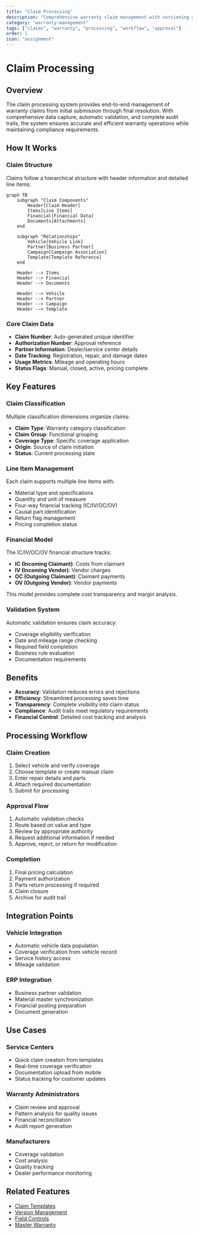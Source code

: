 ```yaml
---
title: "Claim Processing"
description: "Comprehensive warranty claim management with versioning and audit trails"
category: "warranty-management"
tags: ["claims", "warranty", "processing", "workflow", "approval"]
order: 1
icon: "assignment"
---
```


# Claim Processing

## Overview

The claim processing system provides end-to-end management of warranty claims from initial submission through final resolution. With comprehensive data capture, automatic validation, and complete audit trails, the system ensures accurate and efficient warranty operations while maintaining compliance requirements.

## How It Works

### Claim Structure

Claims follow a hierarchical structure with header information and detailed line items:

```mermaid
graph TB
    subgraph "Claim Components"
        Header[Claim Header]
        Items[Line Items]
        Financial[Financial Data]
        Documents[Attachments]
    end
    
    subgraph "Relationships"
        Vehicle[Vehicle Link]
        Partner[Business Partner]
        Campaign[Campaign Association]
        Template[Template Reference]
    end
    
    Header --> Items
    Header --> Financial
    Header --> Documents
    
    Header --> Vehicle
    Header --> Partner
    Header --> Campaign
    Header --> Template
```

### Core Claim Data
- **Claim Number**: Auto-generated unique identifier
- **Authorization Number**: Approval reference
- **Partner Information**: Dealer/service center details
- **Date Tracking**: Registration, repair, and damage dates
- **Usage Metrics**: Mileage and operating hours
- **Status Flags**: Manual, closed, active, pricing complete

## Key Features

### Claim Classification
Multiple classification dimensions organize claims:
- **Claim Type**: Warranty category classification
- **Claim Group**: Functional grouping
- **Coverage Type**: Specific coverage application
- **Origin**: Source of claim initiation
- **Status**: Current processing state

### Line Item Management
Each claim supports multiple line items with:
- Material type and specifications
- Quantity and unit of measure
- Four-way financial tracking (IC/IV/OC/OV)
- Causal part identification
- Return flag management
- Pricing completion status

### Financial Model
The IC/IV/OC/OV financial structure tracks:
- **IC (Incoming Claimant)**: Costs from claimant
- **IV (Incoming Vendor)**: Vendor charges
- **OC (Outgoing Claimant)**: Claimant payments
- **OV (Outgoing Vendor)**: Vendor payments

This model provides complete cost transparency and margin analysis.

### Validation System
Automatic validation ensures claim accuracy:
- Coverage eligibility verification
- Date and mileage range checking
- Required field completion
- Business rule evaluation
- Documentation requirements

## Benefits

- **Accuracy**: Validation reduces errors and rejections
- **Efficiency**: Streamlined processing saves time
- **Transparency**: Complete visibility into claim status
- **Compliance**: Audit trails meet regulatory requirements
- **Financial Control**: Detailed cost tracking and analysis

## Processing Workflow

### Claim Creation
1. Select vehicle and verify coverage
2. Choose template or create manual claim
3. Enter repair details and parts
4. Attach required documentation
5. Submit for processing

### Approval Flow
1. Automatic validation checks
2. Route based on value and type
3. Review by appropriate authority
4. Request additional information if needed
5. Approve, reject, or return for modification

### Completion
1. Final pricing calculation
2. Payment authorization
3. Parts return processing if required
4. Claim closure
5. Archive for audit trail

## Integration Points

### Vehicle Integration
- Automatic vehicle data population
- Coverage verification from vehicle record
- Service history access
- Mileage validation

### ERP Integration
- Business partner validation
- Material master synchronization
- Financial posting preparation
- Document generation

## Use Cases

### Service Centers
- Quick claim creation from templates
- Real-time coverage verification
- Documentation upload from mobile
- Status tracking for customer updates

### Warranty Administrators
- Claim review and approval
- Pattern analysis for quality issues
- Financial reconciliation
- Audit report generation

### Manufacturers
- Coverage validation
- Cost analysis
- Quality tracking
- Dealer performance monitoring

## Related Features

- [Claim Templates](/features/warranty-management/claim-templates)
- [Version Management](/features/warranty-management/version-management)
- [Field Controls](/features/warranty-management/field-controls)
- [Master Warranty](/features/warranty-management/master-warranty)
